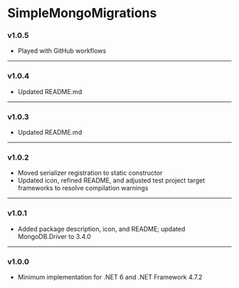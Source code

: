# SimpleMongoMigrations

### v1.0.5

- Played with GitHub workflows

---

### v1.0.4

- Updated README.md

---

### v1.0.3

- Updated README.md

---

### v1.0.2

- Moved serializer registration to static constructor
- Updated icon, refined README, and adjusted test project target frameworks to resolve compilation warnings

---

### v1.0.1

- Added package description, icon, and README; updated MongoDB.Driver to 3.4.0

---

### v1.0.0

- Minimum implementation for .NET 6 and .NET Framework 4.7.2
